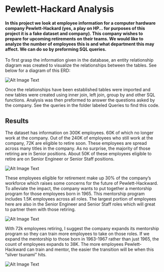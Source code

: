 # Pewlett-Hackard Analysis


#### In this project we look at employee information for a computer hardware company Pewlett-Hackard (yes, a play on HP… for purposes of this project it is a fake dataset and company). This company wishes to prepare for upcoming retirements on their teams. We would like to analyze the number of employees this is and what department this may affect. We can do so by preforming SQL queries.  

To first grasp the information given in the database, an entity relationship diagram was created to visualize the relationships between the tables. See below for a diagram of this ERD: 

![Alt Image Text](https://github.com/mkback/Pewlett-Hackard-Analysis/tree/main/Resources/EmployeeDB.png)

Once the relationships have been established tables were imported and new tables were created using inner join, left join, group by and other SQL functions. Analysis was then preformed to answer the questions asked by the company. See the queries in the folder labeled Queries to find this code.  

## Results   

The dataset has information on 300K employees. 60K of which no longer work at the company. Out of the 240K of employees who still work at the company, 72K are eligible to retire soon. These employees are spread across many titles in the company. As no surprise, the majority of those retiring are in Senior positions. About 50K of these employees eligible to retire are on Senior Engineer or Senior Staff positions. 
 
![Alt Image Text](https://github.com/mkback/Pewlett-Hackard-Analysis/tree/main/Resources/Retiring_titles.png)

These employees eligible for retirement make up 30% of the company’s workforce which raises some concerns for the future of Pewlett-Hackward. To alleviate the impact, the company wants to put together a mentorship program for those employees born in 1965. This mentorship program includes 1.5K employees across all roles. The largest portion of employees here are also in the Senior Engineer and Senior Staff roles which will great to partner them with those retiring. 

![Alt Image Text](https://github.com/mkback/Pewlett-Hackard-Analysis/tree/main/Resources/Mentor_eligible_1965.png)

With 72k employees retiring, I suggest the company expands its mentorship program so they can train more employees to take on those roles. If we expand the mentorship to those born in 1963-1967 rather than just 1965, the count of employees expands to 38K. The more employees Pewlett-Hackward can train and mentor, the easier the transition will be when this “silver tsunami” hits.  

![Alt Image Text](https://github.com/mkback/Pewlett-Hackard-Analysis/tree/main/Resources/Mentor_eligible_1963_1967.png)

